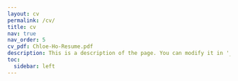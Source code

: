 ```yaml
---
layout: cv
permalink: /cv/
title: cv
nav: true
nav_order: 5
cv_pdf: Chloe-Ho-Resume.pdf
description: This is a description of the page. You can modify it in '_pages/cv.md'. You can also change or remove the top pdf download button.
toc:
  sidebar: left
---
```

